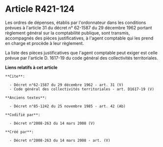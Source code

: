 # Article R421-124

Les ordres de dépenses, établis par l'ordonnateur dans les conditions prévues à l'article 31 du décret n° 62-1587 du 29
décembre 1962 portant règlement général sur la comptabilité publique, sont transmis, accompagnés des pièces justificatives, à
l'agent comptable qui les prend en charge et procède à leur règlement. 

La liste des pièces justificatives que l'agent comptable peut exiger est celle prévue par l'article D. 1617-19 du code
général des collectivités territoriales.

**Liens relatifs à cet article**

	**Cite**:

	  - Décret n°62-1587 du 29 décembre 1962 - art. 31 (V)
	  - Code général des collectivités territoriales - art. D1617-19 (V)

	**Anciens textes**:

	  - Décret n°85-1242 du 25 novembre 1985 - art. 42 (Ab)

	**Codifié par**:

	  - Décret n°2008-263 du 14 mars 2008 (V)

	**Créé par**:

	  - Décret n°2008-263 du 14 mars 2008 - art. (V)
